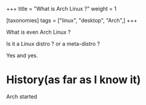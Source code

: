 +++
title = "What is Arch Linux ?"
weight = 1

[taxonomies]
tags = ["linux", "desktop", "Arch",]
+++

What is even Arch Linux ?

Is it a Linux distro ? or a meta-distro ?

Yes and yes.

# History(as far as I know it)

Arch started




